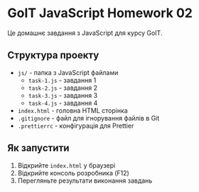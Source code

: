 # GoIT JavaScript Homework 02

Це домашнє завдання з JavaScript для курсу GoIT.

## Структура проекту

- `js/` - папка з JavaScript файлами
  - `task-1.js` - завдання 1
  - `task-2.js` - завдання 2
  - `task-3.js` - завдання 3
  - `task-4.js` - завдання 4
- `index.html` - головна HTML сторінка
- `.gitignore` - файл для ігнорування файлів в Git
- `.prettierrc` - конфігурація для Prettier

## Як запустити

1. Відкрийте `index.html` у браузері
2. Відкрийте консоль розробника (F12)
3. Перегляньте результати виконання завдань
